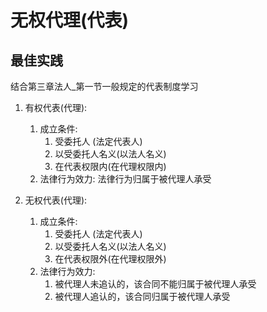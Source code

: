 # 无权代理(代表)



## 最佳实践

结合第三章法人_第一节一般规定的代表制度学习

1. 有权代表(代理): 
    1. 成立条件:
        1. 受委托人 (法定代表人)
        2. 以受委托人名义(以法人名义)
        3. 在代表权限内(在代理权限内)
    2. 法律行为效力: 法律行为归属于被代理人承受

2. 无权代表(代理): 
    1. 成立条件:
        1. 受委托人 (法定代表人)
        2. 以受委托人名义(以法人名义)
        3. 在代表权限外(在代理权限外)
    2. 法律行为效力: 
        1. 被代理人未追认的，该合同不能归属于被代理人承受
        2. 被代理人追认的，该合同归属于被代理人承受